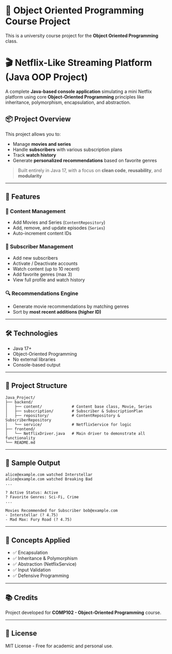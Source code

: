 # 📘 Object Oriented Programming Course Project
This is a university course project for the **Object Oriented Programming** class.


# 🎬 Netflix-Like Streaming Platform (Java OOP Project)

A complete **Java-based console application** simulating a mini Netflix platform using core **Object-Oriented Programming** principles like inheritance, polymorphism, encapsulation, and abstraction.

## 📦 Project Overview

This project allows you to:
- Manage **movies and series**
- Handle **subscribers** with various subscription plans
- Track **watch history**
- Generate **personalized recommendations** based on favorite genres

> Built entirely in Java 17, with a focus on **clean code**, **reusability**, and **modularity**

---

## 🚀 Features

### 🧩 Content Management
- Add Movies and Series (`ContentRepository`)
- Add, remove, and update episodes (`Series`)
- Auto-increment content IDs

### 👥 Subscriber Management
- Add new subscribers
- Activate / Deactivate accounts
- Watch content (up to 10 recent)
- Add favorite genres (max 3)
- View full profile and watch history

### 🔍 Recommendations Engine
- Generate movie recommendations by matching genres
- Sort by **most recent additions (higher ID)**

---

## 🛠 Technologies

- Java 17+
- Object-Oriented Programming
- No external libraries
- Console-based output

---

## 📁 Project Structure

```
Java_Project/
├── backend/
│   ├── content/             # Content base class, Movie, Series
│   ├── subscription/        # Subscriber & SubscriptionPlan
│   ├── repository/          # ContentRepository & SubscriberRepository
│   └── service/             # NetflixService for logic
├── frontend/
│   └── NetflixDriver.java   # Main driver to demonstrate all functionality
└── README.md
```

---

## 📸 Sample Output

```
alice@example.com watched Interstellar
alice@example.com watched Breaking Bad
...

? Active Status: Active
? Favorite Genres: Sci-Fi, Crime
...

Movies Recommended for Subscriber bob@example.com
- Interstellar (? 4.75)
- Mad Max: Fury Road (? 4.75)
```

---

## 🧠 Concepts Applied

- ✅ Encapsulation
- ✅ Inheritance & Polymorphism
- ✅ Abstraction (NetflixService)
- ✅ Input Validation
- ✅ Defensive Programming

---

## 📚 Credits

Project developed for **COMP102 - Object-Oriented Programming** course.  

---

## 📄 License

MIT License - Free for academic and personal use.

